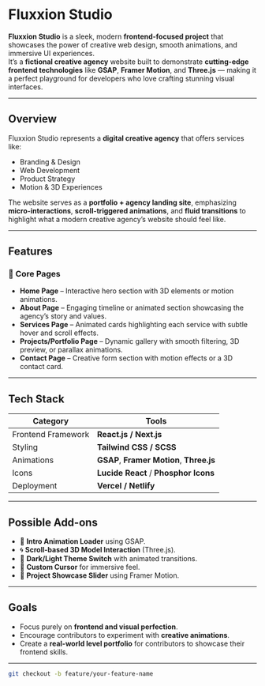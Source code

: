 # Fluxxion Studio  

**Fluxxion Studio** is a sleek, modern **frontend-focused project** that showcases the power of creative web design, smooth animations, and immersive UI experiences.  
It’s a **fictional creative agency** website built to demonstrate **cutting-edge frontend technologies** like **GSAP**, **Framer Motion**, and **Three.js** — making it a perfect playground for developers who love crafting stunning visual interfaces.

---

## Overview  

Fluxxion Studio represents a **digital creative agency** that offers services like:  
- Branding & Design  
- Web Development  
- Product Strategy  
- Motion & 3D Experiences  

The website serves as a **portfolio + agency landing site**, emphasizing **micro-interactions**, **scroll-triggered animations**, and **fluid transitions** to highlight what a modern creative agency’s website should feel like.

---

## Features  

### 🧠 Core Pages  
- **Home Page** – Interactive hero section with 3D elements or motion animations.  
- **About Page** – Engaging timeline or animated section showcasing the agency’s story and values.  
- **Services Page** – Animated cards highlighting each service with subtle hover and scroll effects.  
- **Projects/Portfolio Page** – Dynamic gallery with smooth filtering, 3D preview, or parallax animations.  
- **Contact Page** – Creative form section with motion effects or a 3D contact card.

---

## Tech Stack  

| Category | Tools |
|-----------|-------|
| Frontend Framework | **React.js / Next.js** |
| Styling | **Tailwind CSS / SCSS** |
| Animations | **GSAP**, **Framer Motion**, **Three.js** |
| Icons | **Lucide React** / **Phosphor Icons** |
| Deployment | **Vercel / Netlify** |

---

## Possible Add-ons  
- 🎥 **Intro Animation Loader** using GSAP.  
- 🌀 **Scroll-based 3D Model Interaction** (Three.js).  
- 🌈 **Dark/Light Theme Switch** with animated transitions.  
- 🧭 **Custom Cursor** for immersive feel.  
- 📸 **Project Showcase Slider** using Framer Motion.  

---

## Goals  
- Focus purely on **frontend and visual perfection**.  
- Encourage contributors to experiment with **creative animations**.  
- Create a **real-world level portfolio** for contributors to showcase their frontend skills.

---


   ```bash
   git checkout -b feature/your-feature-name
